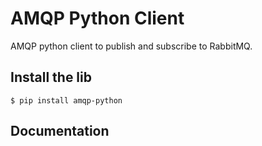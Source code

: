 # AMQP Python Client

AMQP python client to publish and subscribe to RabbitMQ.


## Install the lib

```
$ pip install amqp-python
```


## Documentation


